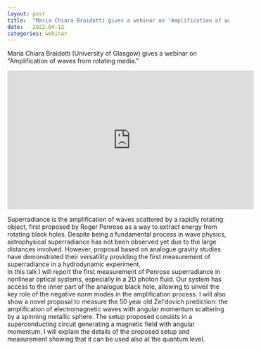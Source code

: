 ```yaml
---
layout: post
title:  "Maria Chiara Braidotti gives a webinar on 'Amplification of waves from rotating media' at 4pm UK time"
date:   2022-04-12
categories: webinar
---
```

Maria Chiara Braidotti (University of Glasgow) gives a webinar on "Amplification of waves from rotating media."

<iframe width="560" height="315" src="https://www.youtube.com/embed/2xqbXeyk7WI" title="YouTube video player" frameborder="0" allow="accelerometer; autoplay; clipboard-write; encrypted-media; gyroscope; picture-in-picture" allowfullscreen></iframe>

Superradiance is the amplification of waves scattered by a rapidly rotating object, first proposed by Roger Penrose as a way to extract energy from rotating black holes. Despite being a fundamental process in wave physics, astrophysical superradiance has not been observed yet due to the large distances involved. However, proposal based on analogue gravity studies have demonstrated their versatility providing the first measurement of superradiance in a hydrodynamic experiment.  
In this talk I will report the first measurement of Penrose superradiance in nonlinear optical systems, especially in a 2D photon fluid. Our system has access to the inner part of the analogue black hole, allowing to unveil the key role of the negative norm modes in the amplification process.
I will also show a novel proposal to measure the 50 year old Zel'dovich prediction: the amplification of electromagnetic waves with angular momentum scattering by a spinning metallic sphere.  The setup proposed consists in a superconducting circuit generating a magnetic field with angular momentum. I will explain the details of the proposed setup and measurement showing that it can be used also at the quantum level. 
